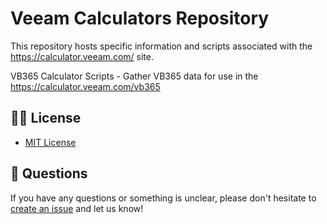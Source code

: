 # Veeam Calculators Repository

This repository hosts specific information and scripts associated with the https://calculator.veeam.com/ site. 

VB365 Calculator Scripts - Gather VB365 data for use in the https://calculator.veeam.com/vb365

## 🤝🏾 License

* [MIT License](LICENSE)

## 🤔 Questions

If you have any questions or something is unclear, please don't hesitate to [create an issue](https://github.com/VeeamHub/{repo-name}/issues/new/choose) and let us know!
